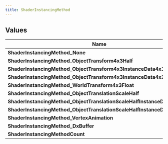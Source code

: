 ```yaml
---
title: ShaderInstancingMethod
---
```


## Values

| Name | Description |
| ---- | ----------- |
| **ShaderInstancingMethod\_None** | Value: **0** |
| **ShaderInstancingMethod\_ObjectTransform4x3Half** | Value: **1** |
| **ShaderInstancingMethod\_ObjectTransform4x3InstanceData4x1Half** | Value: **2** |
| **ShaderInstancingMethod\_ObjectTransform4x3InstanceData4x2Half** | Value: **3** |
| **ShaderInstancingMethod\_WorldTransform4x3Float** | Value: **4** |
| **ShaderInstancingMethod\_ObjectTranslationScaleHalf** | Value: **5** |
| **ShaderInstancingMethod\_ObjectTranslationScaleHalfInstanceData4x1Half** | Value: **6** |
| **ShaderInstancingMethod\_ObjectTranslationScaleHalfInstanceData4x2Half** | Value: **7** |
| **ShaderInstancingMethod\_VertexAnimation** | Value: **8** |
| **ShaderInstancingMethod\_DxBuffer** | Value: **9** |
| **ShaderInstancingMethodCount** | Value: **10** |

